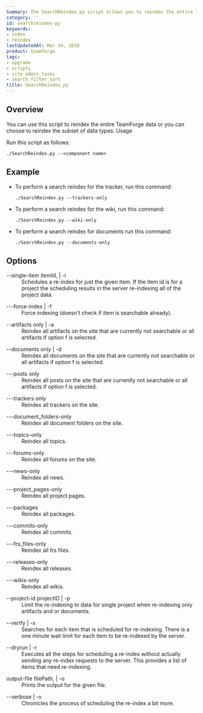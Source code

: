 ```yaml
---
Summary: The SearchReindex.py script allows you to reindex the entire TeamForge data.
category: ''
id: searchreindex-py
keywords:
- index
- reindex
lastUpdatedAt: Mar 14, 2018
product: teamforge
tags:
- upgrade
- scripts
- site_admin_tasks
- search_filter_sort
title: SearchReindex.py
---
```



## Overview

You can use this script to reindex the entire TeamForge data or you can choose to reindex the subset of data types.
Usage

Run this script as follows:

```shell
./SearchReindex.py --<component name>
````

## Example

* To perform a search reindex for the tracker, run this command:
  ```shell
  ./SearchReindex.py --trackers-only
  ````
* To perform a search reindex for the wiki, run this command:
  ```shell
  ./SearchReindex.py --wiki-only
  ````
* To perform a search reindex for documents run this command:
  ```shell
  ./SearchReindex.py --documents-only
  ````


## Options

<dl class="dl">
<dt class="dt dlterm"><span class="ph filepath"> --single-item itemId, | -i</span></dt>
<dd class="dd"> Schedules a re-index for just the given item. If the item id is for a project the scheduling results in the server re-indexing all of the project data. </dd>
</dl>
<dl class="dl">
<dt class="dt dlterm"><span class="ph filepath"> ---force-index | -f</span></dt>
<dd class="dd"> Force indexing (doesn't check if item is searchable already). </dd>
</dl>
<dl class="dl">
<dt class="dt dlterm"><span class="ph filepath"> --artifacts only | -a</span></dt>
<dd class="dd"> Reindex all artifacts on the site that are currently not searchable or all artifacts if option f is selected. </dd>
</dl>
<dl class="dl">
<dt class="dt dlterm"><span class="ph filepath"> --documents only | -d </span></dt>
<dd class="dd"> Reindex all documents on the site that are currently not searchable or all artifacts if option f is selected. </dd>
</dl>
<dl class="dl">
<dt class="dt dlterm"><span class="ph filepath">---posts only </span></dt>
<dd class="dd"> Reindex all posts on the site that are currently not searchable or all artifacts if option f is selected. </dd>
</dl>
<dl class="dl">
<dt class="dt dlterm"><span class="ph filepath">---trackers only  </span></dt>
<dd class="dd"> Reindex all trackers on the site. </dd>
</dl>
<dl class="dl">
<dt class="dt dlterm"><span class="ph filepath">---document_folders-only  </span></dt>
<dd class="dd"> Reindex all document folders on the site. </dd>
</dl>
<dl class="dl">
<dt class="dt dlterm"><span class="ph filepath">---topics-only  </span></dt>
<dd class="dd"> Reindex all topics. </dd>
</dl>
<dl class="dl">
<dt class="dt dlterm"><span class="ph filepath">---forums-only  </span></dt>
<dd class="dd"> Reindex all forums on the site. </dd>
</dl>
<dl class="dl">
<dt class="dt dlterm"><span class="ph filepath">---news-only  </span></dt>
<dd class="dd"> Reindex all news. </dd>
</dl>
<dl class="dl">
<dt class="dt dlterm"><span class="ph filepath">---project_pages-only  </span></dt>
<dd class="dd"> Reindex all project pages. </dd>
</dl>
<dl class="dl">
<dt class="dt dlterm"><span class="ph filepath">---packages  </span></dt>
<dd class="dd"> Reindex all packages. </dd>
</dl>
<dl class="dl">
<dt class="dt dlterm"><span class="ph filepath">---commits-only  </span></dt>
<dd class="dd"> Reindex all commits. </dd>
</dl>
<dl class="dl">
<dt class="dt dlterm"><span class="ph filepath">---frs_files-only  </span></dt>
<dd class="dd"> Reindex all frs files. </dd>
</dl>
<dl class="dl">
<dt class="dt dlterm"><span class="ph filepath">---releases-only </span></dt>
<dd class="dd"> Reindex all releases. </dd>
</dl>
<dl class="dl">
<dt class="dt dlterm"><span class="ph filepath">---wikis-only  </span></dt>
<dd class="dd"> Reindex all wikis. </dd>
</dl>
<dl class="dl">
<dt class="dt dlterm"><span class="ph filepath">--project-id projectID | -p </span></dt>
<dd class="dd"> Limit the re-indexing to data for single project when re-indexing only artifacts and or documents. </dd>
</dl>
<dl class="dl">
<dt class="dt dlterm"><span class="ph filepath">--verify | -x </span></dt>
<dd class="dd"> Searches for each item that is scheduled for re-indexing. There is a one minute wait limit for each item to be re-indexed by the server. </dd>
</dl>
<dl class="dl">
<dt class="dt dlterm"><span class="ph filepath">--dryrun | -r </span></dt>
<dd class="dd"> Executes all the steps for scheduling a re-index without actually sending any re-index requests to the server. This provides a list of items that need re-indexing. </dd>
</dl>
<dl class="dl">
<dt class="dt dlterm"><span class="ph filepath">output-file filePath, | -o </span></dt>
<dd class="dd">Prints the output for the given file. </dd>
</dl>
<dl class="dl">
<dt class="dt dlterm"><span class="ph filepath">--verbose | -v </span></dt>
<dd class="dd">Chronicles the process of scheduling the re-index a bit more. </dd>
</dl>

